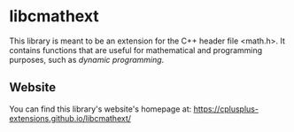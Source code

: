 # libcmathext

This library is meant to be an extension for the C++ header file <math.h>. It contains functions that are useful for mathematical and programming purposes, such as _dynamic programming_.

## Website

You can find this library's website's homepage at:  <https://cplusplus-extensions.github.io/libcmathext/>
